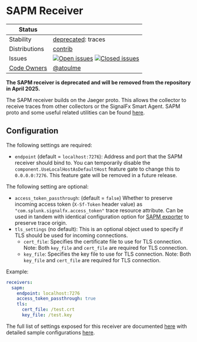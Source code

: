 # SAPM Receiver

<!-- status autogenerated section -->
| Status        |           |
| ------------- |-----------|
| Stability     | [deprecated]: traces   |
| Distributions | [contrib] |
| Issues        | [![Open issues](https://img.shields.io/github/issues-search/open-telemetry/opentelemetry-collector-contrib?query=is%3Aissue%20is%3Aopen%20label%3Areceiver%2Fsapm%20&label=open&color=orange&logo=opentelemetry)](https://github.com/open-telemetry/opentelemetry-collector-contrib/issues?q=is%3Aopen+is%3Aissue+label%3Areceiver%2Fsapm) [![Closed issues](https://img.shields.io/github/issues-search/open-telemetry/opentelemetry-collector-contrib?query=is%3Aissue%20is%3Aclosed%20label%3Areceiver%2Fsapm%20&label=closed&color=blue&logo=opentelemetry)](https://github.com/open-telemetry/opentelemetry-collector-contrib/issues?q=is%3Aclosed+is%3Aissue+label%3Areceiver%2Fsapm) |
| [Code Owners](https://github.com/open-telemetry/opentelemetry-collector-contrib/blob/main/CONTRIBUTING.md#becoming-a-code-owner)    | [@atoulme](https://www.github.com/atoulme) |

[deprecated]: https://github.com/open-telemetry/opentelemetry-collector/blob/main/docs/component-stability.md#deprecated
[contrib]: https://github.com/open-telemetry/opentelemetry-collector-releases/tree/main/distributions/otelcol-contrib
<!-- end autogenerated section -->

**The SAPM receiver is deprecated and will be removed from the repository in April 2025.**

The SAPM receiver builds on the Jaeger proto. This allows the collector to
receive traces from other collectors or the SignalFx Smart Agent. SAPM proto
and some useful related utilities can be found
[here](https://github.com/signalfx/sapm-proto/).

## Configuration

The following settings are required:

- `endpoint` (default = `localhost:7276`): Address and port that the SAPM
  receiver should bind to.
  You can temporarily disable the `component.UseLocalHostAsDefaultHost` feature gate to change this to `0.0.0.0:7276`. This feature gate will be removed in a future release.

The following setting are optional:

- `access_token_passthrough`: (default = `false`) Whether to preserve incoming
  access token (`X-Sf-Token` header value) as `"com.splunk.signalfx.access_token"`
  trace resource attribute.  Can be used in tandem with identical configuration option
  for [SAPM exporter](../../exporter/sapmexporter/README.md) to preserve trace origin.
- `tls_settings` (no default): This is an optional object used to specify if TLS should
  be used for incoming connections.
    - `cert_file`: Specifies the certificate file to use for TLS connection.
      Note: Both `key_file` and `cert_file` are required for TLS connection.
    - `key_file`: Specifies the key file to use for TLS connection. Note: Both
      `key_file` and `cert_file` are required for TLS connection.

Example:

```yaml
receivers:
  sapm:
    endpoint: localhost:7276
    access_token_passthrough: true
    tls:
      cert_file: /test.crt
      key_file: /test.key
```

The full list of settings exposed for this receiver are documented [here](./config.go)
with detailed sample configurations [here](./testdata/config.yaml).
